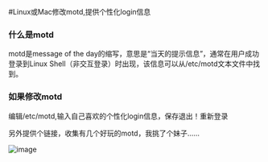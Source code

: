 #Linux或Mac修改motd,提供个性化login信息

### 什么是motd

motd是message of the day的缩写，意思是“当天的提示信息”，通常在用户成功登录到Linux Shell（非交互登录）时出现，该信息可以从/etc/motd文本文件中找到。

### 如果修改motd
编辑/etc/motd,输入自己喜欢的个性化login信息，保存退出！重新登录


另外提供个链接，收集有几个好玩的motd，我挑了个妹子......

![image](http://blogimages.oss-cn-hangzhou.aliyuncs.com/motd_miku.jpg)


